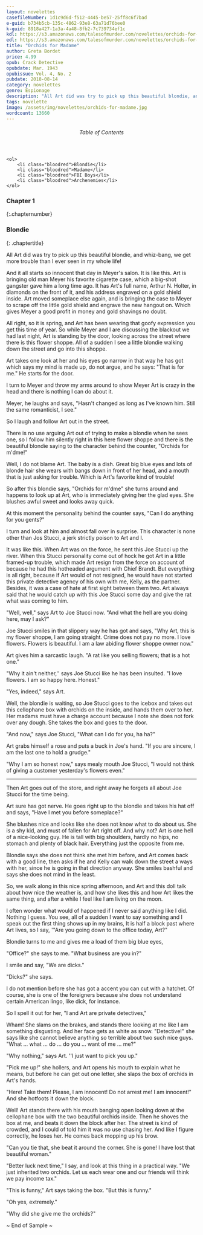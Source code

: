 ```yaml
---
layout: novelettes
casefileNumber: 1d1c9d6d-f512-4445-be57-25ff8c6f7bad
e-guid: b734b5cb-135c-4862-93e8-63a71d76bee0
k-guid: 8918a427-1a3a-4a48-8fb2-7c739734ef1c
kdl: https://s3.amazonaws.com/talesofmurder.com/novelettes/orchids-for-madame.mobi
edl: https://s3.amazonaws.com/talesofmurder.com/novelettes/orchids-for-madame.epub
title: "Orchids for Madame"
author: Greta Bordet
price: 4.99
opub: Crack Detective 
opubdate: Mar. 1943
opubissue: Vol. 4, No. 2
pubdate: 2018-08-14
category: novelettes 
genre: Espionage 
description: "All Art did was try to pick up this beautiful blondie, and whiz-bang, we get more trouble than I ever seen in my whole life!"
tags: novelette 
image: /assets/img/novelettes/orchids-for-madame.jpg
wordcount: 13660
---
```


<div class="toc">
	<header>
		<h6>Table of Contents</h6>
	</header>
	
	<ol>
		<li class="bloodred">Blondie</li>
		<li class="bloodred">Madame</li>
		<li class="bloodred">FBI Boys</li>
		<li class="bloodred">Archenemies</li>
	</ol>
</div> <!-- table-of-contents -->

### Chapter 1
{:.chapternumber}

### Blondie
{: .chaptertitle}

All Art did was try to pick up this beautiful blondie, and whiz-bang, we get more trouble than I ever seen in my whole life!

And it all starts so innocent that day in Meyer's salon. It is like this. Art is bringing old man Meyer his favorite cigarette case, which a big-shot gangster gave him a long time ago. It has Art's full name, Arthur N. Holter, in diamonds on the front of it, and his address engraved on a gold shield inside. Art moved someplace else again, and is bringing the case to Meyer to scrape off the little gold shield and engrave the new hangout on. Which gives Meyer a good profit in money and gold shavings no doubt.

All right, so it is spring, and Art has been wearing that goofy expression you get this time of year. So while Meyer and I are discussing the blackout we had last night, Art is standing by the door, looking across the street where there is this flower shoppe. All of a sudden I see a little blondie walking down the street and go into this shoppe.

Art takes one look at her and his eyes go narrow in that way he has got which says my mind is made up, do not argue, and he says: "That is for me." He starts for the door.

I turn to Meyer and throw my arms around to show Meyer Art is crazy in the head and there is nothing I can do about it.

Meyer, he laughs and says, "Hasn't changed as long as I've known him. Still the same romanticist, I see."

So I laugh and follow Art out in the street.

There is no use arguing Art out of trying to make a blondie when he sees one, so I follow him silently right in this here flower shoppe and there is the beautiful blondie saying to the character behind the counter, "Orchids for m'dme!"

Well, I do not blame Art. The baby is a dish. Great big blue eyes and lots of blonde hair she wears with bangs down in front of her head, and a mouth that is just asking for trouble. Which is Art's favorite kind of trouble!

So after this blondie says, "Orchids for m'dme" she turns around and happens to look up at Art, who is immediately giving her the glad eyes. She blushes awful sweet and looks away quick.

At this moment the personality behind the counter says, "Can I do anything for you gents?"

I turn and look at him and almost fall over in surprise. This character is none other than Jos Stucci, a jerk strictly poison to Art and I.

It was like this. When Art was on the force, he sent this Joe Stucci up the river. When this Stucci personality come out of hock he got Art in a little framed-up trouble, which made Art resign from the force on account of because he had this hotheaded argument with Chief Brandt. But everything is all right, because if Art would of not resigned, he would have not started this private detective agency of his own with me, Kelly, as the partner. Besides, it was a case of hate at first sight between them two. Art always said that he would catch up with this Joe Stucci some day and give the rat what was coming to him.

"Well, well," says Art to Joe Stucci now. "And what the hell are you doing here, may I ask?"

Joe Stucci smiles in that slippery way he has got and says, "Why Art, this is my flower shoppe, I am going straight. Crime does not pay no more. I love flowers. Flowers is beautiful. I am a law abiding flower shoppe owner now."

Art gives him a sarcastic laugh. "A rat like you selling flowers; that is a hot one."

"Why it ain't neither,'' says Joe Stucci like he has been insulted. "I love flowers. I am so happy here. Honest."

"Yes, indeed," says Art.

Well, the blondie is waiting, so Joe Stucci goes to the icebox and takes out this cellophane box with orchids on the inside, and hands them over to her. Her madams must have a charge account because I note she does not fork over any dough. She takes the box and goes to the door.

"And now," says Joe Stucci, "What can I do for you, ha ha?"

Art grabs himself a rose and puts a buck in Joe's hand. "If you are sincere, I am the last one to hold a grudge."

"Why I am so honest now," says mealy mouth Joe Stucci, "I would not think of giving a customer yesterday's flowers even."

<hr class="sec-break" />

Then Art goes out of the store, and right away he forgets all about Joe Stucci for the time being.

Art sure has got nerve. He goes right up to the blondie and takes his hat off and says, "Have I met you before someplace?"

She blushes nice and looks like she does not know what to do about us. She is a shy kid, and must of fallen for Art right off. And why not? Art is one hell of a nice-looking guy. He is tall with big shoulders, hardly no hips, no stomach and plenty of black hair. Everything just the opposite from me.

Blondie says she does not think she met him before, and Art comes back with a good line, then asks if he and Kelly can walk down the street a ways with her, since he is going in that direction anyway. She smiles bashful and says she does not mind in the least.

So, we walk along in this nice spring afternoon, and Art and this doll talk about how nice the weather is, and how she likes this and how Art likes the same thing, and after a while I feel like I am living on the moon.

I often wonder what would of happened if I never said anything like I did. Nothing I guess. You see, all of a sudden I want to say something and I speak out the first thing shows up in my brains, It is half a block past where Art lives, so I say, '"Are you going down to the office today, Art?"

Blondie turns to me and gives me a load of them big blue eyes,

"Office?" she says to me. "What business are you in?"

I smile and say, "We are dicks."

"Dicks?" she says.

I do not mention before she has got a accent you can cut with a hatchet. Of course, she is one of the foreigners because she does not understand certain American lingo, like dick, for instance.

So I spell it out for her, "I and Art are private detectives,"

Wham! She slams on the brakes, and stands there looking at me like I am something disgusting. And her face gets as white as snow. "Detective!" she says like she cannot believe anything so terrible about two such nice guys. "What ... what ... do ... do you ... want of me ... me?"

"Why nothing," says Art. ''I just want to pick you up."

"Pick me up!" she hollers, and Art opens his mouth to explain what he means, but before he can get out one letter, she slaps the box of orchids in Art's hands.

"Here! Take them! Please, I am innocent! Do not arrest me! I am innocent!" And she hotfoots it down the block.

Well! Art stands there with his mouth banging open looking down at the cellophane box with the two beautiful orchids inside. Then he shoves the box at me, and beats it down the block after her. The street is kind of crowded, and I could of told him it was no use chasing her. And like I figure correctly, he loses her. He comes back mopping up his brow.

"Can you tie that, she beat it around the corner. She is gone! I have lost that beautiful woman."

"Better luck next time," I say, and look at this thing in a practical way. "We just inherited two orchids. Let us each wear one and our friends will think we pay income tax."

"This is funny," Art says taking the box. "But this is funny."

"Oh yes, extremely."

"Why did she give me the orchids?"

<p id="theend">~ End of Sample ~</p>
